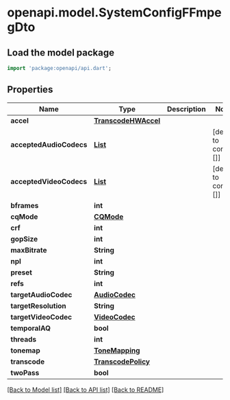 # openapi.model.SystemConfigFFmpegDto

## Load the model package
```dart
import 'package:openapi/api.dart';
```

## Properties
Name | Type | Description | Notes
------------ | ------------- | ------------- | -------------
**accel** | [**TranscodeHWAccel**](TranscodeHWAccel.md) |  | 
**acceptedAudioCodecs** | [**List<AudioCodec>**](AudioCodec.md) |  | [default to const []]
**acceptedVideoCodecs** | [**List<VideoCodec>**](VideoCodec.md) |  | [default to const []]
**bframes** | **int** |  | 
**cqMode** | [**CQMode**](CQMode.md) |  | 
**crf** | **int** |  | 
**gopSize** | **int** |  | 
**maxBitrate** | **String** |  | 
**npl** | **int** |  | 
**preset** | **String** |  | 
**refs** | **int** |  | 
**targetAudioCodec** | [**AudioCodec**](AudioCodec.md) |  | 
**targetResolution** | **String** |  | 
**targetVideoCodec** | [**VideoCodec**](VideoCodec.md) |  | 
**temporalAQ** | **bool** |  | 
**threads** | **int** |  | 
**tonemap** | [**ToneMapping**](ToneMapping.md) |  | 
**transcode** | [**TranscodePolicy**](TranscodePolicy.md) |  | 
**twoPass** | **bool** |  | 

[[Back to Model list]](../README.md#documentation-for-models) [[Back to API list]](../README.md#documentation-for-api-endpoints) [[Back to README]](../README.md)


